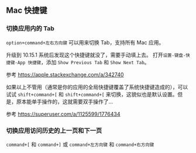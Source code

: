 ## Mac 快捷键

### 切换应用内的 Tab

`option+command+左右方向键` 可以用来切换 Tab，支持所有 Mac 应用。

升级到 10.15.1 系统后发现这个快捷键就没了，需要手动填上去。
打开`设置-键盘-快捷键-App 快捷键`，添加 `Show Previous Tab` 和 `Show Next Tab`。

参考 https://apple.stackexchange.com/a/342740

如果以上不管用（通常是你的应用的全局快捷键覆盖了系统快捷键造成的），可以试试 `shift+command+[` 和 `shift+command+[` 来切换，这貌似也是默认设置。但是，原本能单手操作的，这就需要双手操作了...

参考 https://superuser.com/a/1125599/1776434

### 切换应用访问历史的上一页和下一页

`command+[` 和 `command+]` 或 `command+左方向键` 和 `command+右方向键`
